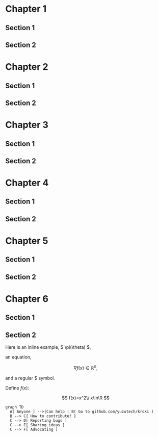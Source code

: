 # Chapter 1

## Section 1

## Section 2

# Chapter 2

## Section 1

## Section 2

# Chapter 3

## Section 1

## Section 2

# Chapter 4

## Section 1

## Section 2

# Chapter 5

## Section 1

## Section 2

# Chapter 6

## Section 1

## Section 2


Here is an inline example, $ \pi(\theta) $,

an equation,

$$ \nabla f(x) \in \mathbb{R}^n, $$

and a regular \$ symbol.

Define $f(x)$:

$$
f(x)=x^2\\
x\in\R
$$

```kroki-mermaid
graph TD
  A[ Anyone ] -->|Can help | B( Go to github.com/yuzutech/kroki )
  B --> C{ How to contribute? }
  C --> D[ Reporting bugs ]
  C --> E[ Sharing ideas ]
  C --> F[ Advocating ]
```